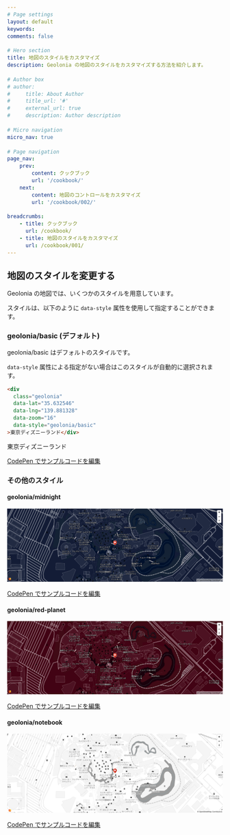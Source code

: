 ```yaml
---
# Page settings
layout: default
keywords:
comments: false

# Hero section
title: 地図のスタイルをカスタマイズ
description: Geolonia の地図のスタイルをカスタマイズする方法を紹介します。

# Author box
# author:
#     title: About Author
#     title_url: '#'
#     external_url: true
#     description: Author description

# Micro navigation
micro_nav: true

# Page navigation
page_nav:
    prev:
        content: クックブック
        url: '/cookbook/'
    next:
        content: 地図のコントロールをカスタマイズ
        url: '/cookbook/002/'

breadcrumbs:
    - title: クックブック
      url: /cookbook/
    - title: 地図のスタイルをカスタマイズ
      url: /cookbook/001/
---
```


## 地図のスタイルを変更する

Geolonia の地図では、いくつかのスタイルを用意しています。

スタイルは、以下のように `data-style` 属性を使用して指定することができます。

### geolonia/basic (デフォルト)

geolonia/basic はデフォルトのスタイルです。

`data-style` 属性による指定がない場合はこのスタイルが自動的に選択されます。

```html
<div
  class="geolonia"
  data-lat="35.632546"
  data-lng="139.881328"
  data-zoom="16"
  data-style="geolonia/basic"
>東京ディズニーランド</div>
```

<div
  class="geolonia"
  data-lat="35.632546"
  data-lng="139.881328"
  data-zoom="16"
  data-style="geolonia/basic"
>東京ディズニーランド</div>

<a class="codepen" href="https://codepen.io/geolonia/pen/QWbQRPv" target="codepen"><i class="icon icon--codepen"></i> CodePen でサンプルコードを編集</a>

### その他のスタイル

#### geolonia/midnight

![geolonia/midnight](/img/midnight.png)

<a class="codepen" href="https://codepen.io/geolonia/pen/rNVJggK" target="codepen"><i class="icon icon--codepen"></i> CodePen でサンプルコードを編集</a>

#### geolonia/red-planet

![geolonia/midnight](/img/red-planet.png)

<a class="codepen" href="https://codepen.io/geolonia/pen/dyodEEB" target="codepen"><i class="icon icon--codepen"></i> CodePen でサンプルコードを編集</a>

#### geolonia/notebook

![geolonia/midnight](/img/notebook.png)

<a class="codepen" href="https://codepen.io/geolonia/pen/qBdxzxB" target="codepen"><i class="icon icon--codepen"></i> CodePen でサンプルコードを編集</a>
